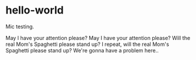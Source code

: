 # hello-world
Mic testing.

May I have your attention please?
May I have your attention please?
Will the real Mom's Spaghetti please stand up?
I repeat, will the real Mom's Spaghetti please stand up?
We're gonna have a problem here..
